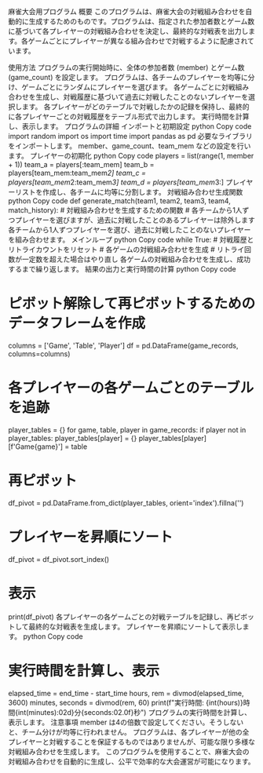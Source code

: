 麻雀大会用プログラム
概要
このプログラムは、麻雀大会の対戦組み合わせを自動的に生成するためのものです。プログラムは、指定された参加者数とゲーム数に基づいて各プレイヤーの対戦組み合わせを決定し、最終的な対戦表を出力します。各ゲームごとにプレイヤーが異なる組み合わせで対戦するように配慮されています。

使用方法
プログラムの実行開始時に、全体の参加者数 (member) とゲーム数 (game_count) を設定します。
プログラムは、各チームのプレイヤーを均等に分け、ゲームごとにランダムにプレイヤーを選びます。
各ゲームごとに対戦組み合わせを生成し、対戦履歴に基づいて過去に対戦したことのないプレイヤーを選択します。
各プレイヤーがどのテーブルで対戦したかの記録を保持し、最終的に各プレイヤーごとの対戦履歴をテーブル形式で出力します。
実行時間を計算し、表示します。
プログラムの詳細
インポートと初期設定
python
Copy code
import random
import os
import time
import pandas as pd
必要なライブラリをインポートします。
member、game_count、team_mem などの設定を行います。
プレイヤーの初期化
python
Copy code
players = list(range(1, member + 1))
team_a = players[:team_mem]
team_b = players[team_mem:team_mem*2]
team_c = players[team_mem*2:team_mem*3]
team_d = players[team_mem*3:]
プレイヤーリストを作成し、各チームに均等に分割します。
対戦組み合わせ生成関数
python
Copy code
def generate_match(team1, team2, team3, team4, match_history):
    # 対戦組み合わせを生成するための関数
    # 各チームから1人ずつプレイヤーを選びますが、過去に対戦したことのあるプレイヤーは除外します
各チームから1人ずつプレイヤーを選び、過去に対戦したことのないプレイヤーを組み合わせます。
メインループ
python
Copy code
while True:
    # 対戦履歴とリトライカウントをリセット
    # 各ゲームの対戦組み合わせを生成
    # リトライ回数が一定数を超えた場合はやり直し
各ゲームの対戦組み合わせを生成し、成功するまで繰り返します。
結果の出力と実行時間の計算
python
Copy code
# ピボット解除して再ピボットするためのデータフレームを作成
columns = ['Game', 'Table', 'Player']
df = pd.DataFrame(game_records, columns=columns)

# 各プレイヤーの各ゲームごとのテーブルを追跡
player_tables = {}
for game, table, player in game_records:
    if player not in player_tables:
        player_tables[player] = {}
    player_tables[player][f'Game{game}'] = table

# 再ピボット
df_pivot = pd.DataFrame.from_dict(player_tables, orient='index').fillna('')

# プレイヤーを昇順にソート
df_pivot = df_pivot.sort_index()

# 表示
print(df_pivot)
各プレイヤーの各ゲームごとの対戦テーブルを記録し、再ピボットして最終的な対戦表を生成します。
プレイヤーを昇順にソートして表示します。
python
Copy code
# 実行時間を計算し、表示
elapsed_time = end_time - start_time
hours, rem = divmod(elapsed_time, 3600)
minutes, seconds = divmod(rem, 60)
print(f"実行時間: {int(hours)}時間{int(minutes):02d}分{seconds:02.0f}秒")
プログラムの実行時間を計算し、表示します。
注意事項
member は4の倍数で設定してください。そうしないと、チーム分けが均等に行われません。
プログラムは、各プレイヤーが他の全プレイヤーと対戦することを保証するものではありませんが、可能な限り多様な対戦組み合わせを生成します。
このプログラムを使用することで、麻雀大会の対戦組み合わせを自動的に生成し、公平で効率的な大会運営が可能になります。
